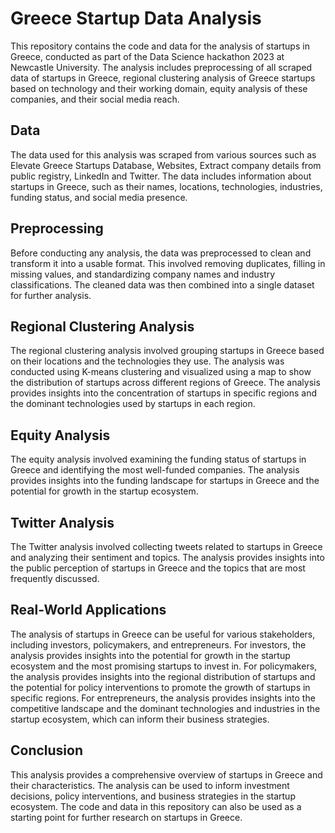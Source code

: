 # Greece Startup Data Analysis
This repository contains the code and data for the analysis of startups in Greece, conducted as part of the Data Science hackathon 2023 at Newcastle University. The analysis includes preprocessing of all scraped data of startups in Greece, regional clustering analysis of Greece startups based on technology and their working domain, equity analysis of these companies, and their social media reach.

## Data
The data used for this analysis was scraped from various sources such as Elevate Greece Startups Database​, Websites, Extract company details from public registry, LinkedIn and Twitter. The data includes information about startups in Greece, such as their names, locations, technologies, industries, funding status, and social media presence.

## Preprocessing
Before conducting any analysis, the data was preprocessed to clean and transform it into a usable format. This involved removing duplicates, filling in missing values, and standardizing company names and industry classifications. The cleaned data was then combined into a single dataset for further analysis.

## Regional Clustering Analysis
The regional clustering analysis involved grouping startups in Greece based on their locations and the technologies they use. The analysis was conducted using K-means clustering and visualized using a map to show the distribution of startups across different regions of Greece. The analysis provides insights into the concentration of startups in specific regions and the dominant technologies used by startups in each region.

## Equity Analysis
The equity analysis involved examining the funding status of startups in Greece and identifying the most well-funded companies. The analysis provides insights into the funding landscape for startups in Greece and the potential for growth in the startup ecosystem.

## Twitter Analysis
The Twitter analysis involved collecting tweets related to startups in Greece and analyzing their sentiment and topics. The analysis provides insights into the public perception of startups in Greece and the topics that are most frequently discussed.

## Real-World Applications
The analysis of startups in Greece can be useful for various stakeholders, including investors, policymakers, and entrepreneurs. For investors, the analysis provides insights into the potential for growth in the startup ecosystem and the most promising startups to invest in. For policymakers, the analysis provides insights into the regional distribution of startups and the potential for policy interventions to promote the growth of startups in specific regions. For entrepreneurs, the analysis provides insights into the competitive landscape and the dominant technologies and industries in the startup ecosystem, which can inform their business strategies.

## Conclusion
This analysis provides a comprehensive overview of startups in Greece and their characteristics. The analysis can be used to inform investment decisions, policy interventions, and business strategies in the startup ecosystem. The code and data in this repository can also be used as a starting point for further research on startups in Greece.

